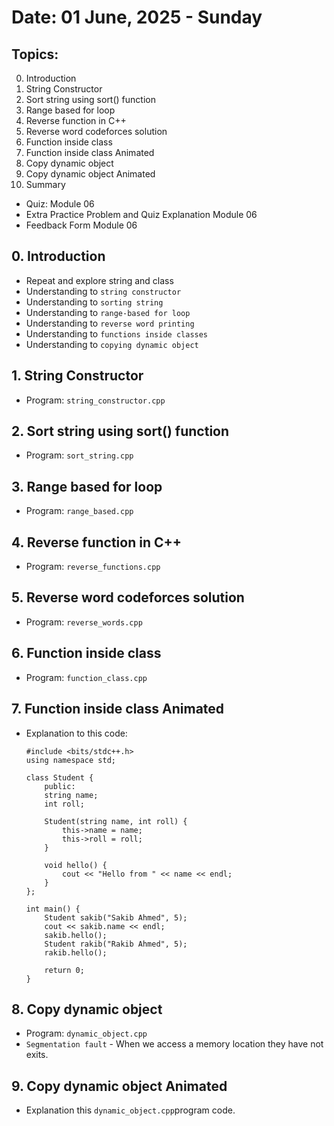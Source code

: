 # Date: 01 June, 2025 - Sunday

## Topics:
0. Introduction
1. String Constructor
2. Sort string using sort() function
3. Range based for loop
4. Reverse function in C++
5. Reverse word codeforces solution
6. Function inside class
7. Function inside class Animated
8. Copy dynamic object
9. Copy dynamic object Animated
10. Summary
- Quiz: Module 06
- Extra Practice Problem and Quiz Explanation Module 06
- Feedback Form Module 06

## 0. Introduction
- Repeat and explore string and class
- Understanding to `string constructor`
- Understanding to `sorting string`
- Understanding to `range-based for loop`
- Understanding to `reverse word printing`
- Understanding to `functions inside classes`
- Understanding to `copying dynamic object`

## 1. String Constructor
- Program: `string_constructor.cpp`

## 2. Sort string using sort() function
- Program: `sort_string.cpp`

## 3. Range based for loop
- Program: `range_based.cpp`

## 4. Reverse function in C++
- Program: `reverse_functions.cpp`

## 5. Reverse word codeforces solution
- Program: `reverse_words.cpp`

## 6. Function inside class
- Program: `function_class.cpp`

## 7. Function inside class Animated
- Explanation to this code:
    ```
    #include <bits/stdc++.h>
    using namespace std;

    class Student {
        public:
        string name;
        int roll;

        Student(string name, int roll) {
            this->name = name;
            this->roll = roll;
        }

        void hello() {
            cout << "Hello from " << name << endl;
        }
    };

    int main() {
        Student sakib("Sakib Ahmed", 5);
        cout << sakib.name << endl;
        sakib.hello();
        Student rakib("Rakib Ahmed", 5);
        rakib.hello();

        return 0;
    }
    ```

## 8. Copy dynamic object
- Program: `dynamic_object.cpp`
- `Segmentation fault` - When we access a memory location they have not exits.

## 9. Copy dynamic object Animated
- Explanation this `dynamic_object.cpp`program code.